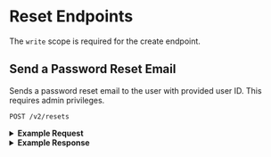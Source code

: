 # Reset Endpoints
The `write` scope is required for the create endpoint.

## Send a Password Reset Email

Sends a password reset email to the user with provided user ID. This requires admin privileges.

```
POST /v2/resets
```

<details>
<summary><strong>Example Request</strong></summary>

```sh
curl -X POST \
  -H "Authorization: Bearer ${ACCESS_TOKEN}" \
  -H "Content-Type: application/json" -H "Accept: application/json" \
  -d "{\"id\" : \"5846c3949a8920472d4c8793\", \"type\" : \"forgot-password\"}"
  https://northstar.dosomething.org/v2/resets
```
</details>

<details>
<summary><strong>Example Response</strong></summary>

```js
// 200 OK

{
  "url": "http:\/\/northstar.dev:8000\/password\/reset\/5d8c35cb8d5151ec2fa8b278fd17e0ba19f1a52a3c01ffc9c2e454961038fb1d?email=passwordless-fool92%40dosomething.org&type=forgot-password"
}
```
</details>

